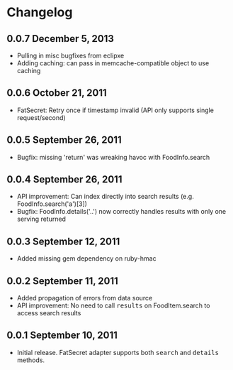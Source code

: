 # Changelog

## 0.0.7 December 5, 2013
* Pulling in misc bugfixes from eclipxe
* Adding caching: can pass in memcache-compatible object to use caching

## 0.0.6 October 21, 2011
* FatSecret: Retry once if timestamp invalid (API only supports single request/second)

## 0.0.5 September 26, 2011
* Bugfix: missing 'return' was wreaking havoc with FoodInfo.search

## 0.0.4 September 26, 2011
* API improvement: Can index directly into search results (e.g. FoodInfo.search('a')[3])
* Bugfix: FoodInfo.details('..') now correctly handles results with only one serving returned

## 0.0.3 September 12, 2011
* Added missing gem dependency on ruby-hmac

## 0.0.2 September 11, 2011
* Added propagation of errors from data source
* API improvement: No need to call <tt>results</tt> on FoodItem.search to access search results

## 0.0.1  September 10, 2011
* Initial release. FatSecret adapter supports both <tt>search</tt> and <tt>details</tt> methods.